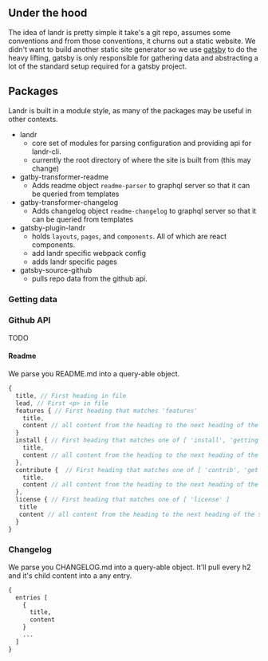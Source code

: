 ## Under the hood

The idea of landr is pretty simple it take's a git repo, assumes some conventions and from those conventions, it churns out a static website. We didn't want to build another static site generator so we use [gatsby](https://www.gatsbyjs.org/docs/) to do the heavy lifting, gatsby is only responsible for gathering data and abstracting a lot of the standard setup required for a gatsby project.

## Packages

Landr is built in a module style, as many of the packages may be useful in other contexts.

- landr
  - core set of modules for parsing configuration and providing api for landr-cli.
  - currently the root directory of where the site is built from (this may change)
- gatby-transformer-readme
  - Adds readme object `readme-parser` to graphql server so that it can be queried from templates
- gatby-transformer-changelog
  - Adds changelog object `readme-changelog` to graphql server so that it can be queried from templates
- gatsby-plugin-landr
  - holds `layouts`, `pages`, and `components`. All of which are react components.
  - add landr specific webpack config
  - adds landr specific pages
- gatsby-source-github
  - pulls repo data from the github api.

### Getting data

### Github API
TODO

#### Readme

We parse you README.md into a query-able object.   

```javascript
{
  title, // First heading in file
  lead, // First <p> in file
  features { // First heading that matches 'features'
    title,
    content // all content from the heading to the next heading of the same level
  }
  install { // First heading that matches one of [ 'install', 'getting started', 'quick start guide' ]
    title,
    content // all content from the heading to the next heading of the same level
  },
  contribute {  // First heading that matches one of [ 'contrib', 'get involved']
    title,
    content // all content from the heading to the next heading of the same level
  },
  license { // First heading that matches one of [ 'license' ]
   title
   content // all content from the heading to the next heading of the same level
  }
}
```

### Changelog

We parse you CHANGELOG.md into a query-able object. It'll pull every h2 and it's child content into a any entry.

```graphql
{
  entries [
    {
      title,
      content
    }
    ...
  ]
}
```
